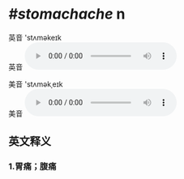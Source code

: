 # ***\#stomachache*** n
英音 'stʌməkeɪk  
英音
<audio src="./media/stomachache1_AAC.aac" controls="controls"></audio>

美音 'stʌməkˌeɪk  
美音
<audio src="./media/stomachache2_AAC.aac" controls="controls"></audio>



  

英文释义
---
### 1.**胃痛；腹痛**  


